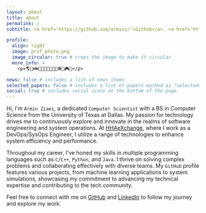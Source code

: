 ```yaml
---
layout: about
title: about
permalink: /
subtitle: <a href='https://github.com/armixz/'>Github</a>. <a href='https://www.linkedin.com/in/armin-ziaei-9594748b/'>LinkedIn</a>. <a href='mailto:armin.ziaei.tech@gmail.com'>Contact</a>

profile:
  align: right
  image: prof_photo.png
  image_circular: true # crops the image to make it circular
  more_info: >
    <p>🌎🌳👪👨‍💻💾📐🧪🔑🍦⚽🏓🎮🎹</p>

news: false # includes a list of news items
selected_papers: false # includes a list of papers marked as "selected={true}"
social: true # includes social icons at the bottom of the page
---
```

Hi, I'm `Armin Ziaei`, a dedicated `Computer Scientist` with a BS in Computer Science from the University of Texas at Dallas. My passion for technology drives me to continuously explore and innovate in the realms of software engineering and system operations. At [HHAeXchange](https://www.hhaexchange.com/), where I work as a DevOps/SysOps Engineer, I utilize a range of technologies to enhance system efficiency and performance.

Throughout my career, I've honed my skills in multiple programming languages such as `C/C++`, `Python`, and `Java`. I thrive on solving complex problems and collaborating effectively with diverse teams. My `GitHub` profile features various projects, from machine learning applications to system simulations, showcasing my commitment to advancing my technical expertise and contributing to the tech community.

Feel free to connect with me on [GitHub](https://github.com/armixz/) and [LinkedIn](https://www.linkedin.com/in/armin-ziaei-9594748b/) to follow my journey and explore my work.